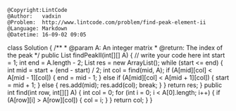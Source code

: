 ```
@Copyright:LintCode
@Author:   vadxin
@Problem:  http://www.lintcode.com/problem/find-peak-element-ii
@Language: Markdown
@Datetime: 16-09-02 09:05
```

class Solution {
    /**
     * @param A: An integer matrix
     * @return: The index of the peak
     */
    public List<Integer> findPeakII(int[][] A) {
        // write your code here
        int start = 1;
        int end = A.length - 2;
        List<Integer> res = new ArrayList<Integer>();
        while (start <= end) {
            int mid = start + (end - start) / 2;
            int col = find(mid, A);
            if (A[mid][col] < A[mid - 1][col]) {
                end = mid - 1;
            } else if (A[mid][col] < A[mid + 1][col]) {
                start = mid + 1;
            } else {
                res.add(mid);
                res.add(col);
                break;
            }
        }
        return res;
    }
    public int find(int row, int[][] A) {
        int col = 0;
        for (int i = 0; i < A[0].length; i++) {
            if (A[row][i] > A[row][col]) {
                col = i;
            }
        }
        return col;
    }
}